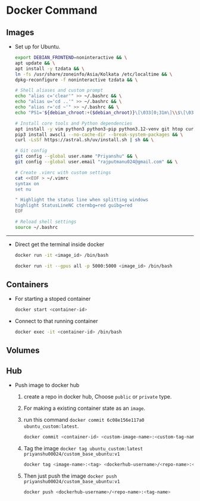 # Docker Command

## Images 

* Set up for Ubuntu.

    ```bash
    export DEBIAN_FRONTEND=noninteractive && \
    apt update && \
    apt install -y tzdata && \
    ln -fs /usr/share/zoneinfo/Asia/Kolkata /etc/localtime && \
    dpkg-reconfigure -f noninteractive tzdata && \

    # Shell aliases and custom prompt
    echo "alias c='clear'" >> ~/.bashrc && \
    echo "alias u='cd ..'" >> ~/.bashrc && \
    echo "alias r='cd ~'" >> ~/.bashrc && \
    echo "PS1='${debian_chroot:+($debian_chroot)}\[\033[0;31m\]\\$\[\033[0m\] \[\033[0;32m\]🙈\[\033[0m\] '" >> ~/.bashrc && \

    # Install core tools and Python dependencies
    apt install -y vim python3 python3-pip python3.12-venv git htop curl tmux net-tools lsof && \
    pip3 install awscli --no-cache-dir --break-system-packages && \
    curl -LsSf https://astral.sh/uv/install.sh | sh && \

    # Git config
    git config --global user.name "Priyanshu" && \
    git config --global user.email "rajputmanu024@gmail.com" && \

    # Create .vimrc with custom settings
    cat <<EOF > ~/.vimrc
    syntax on
    set nu

    " Highlight the status line when splitting windows
    highlight StatusLineNC ctermbg=red guibg=red
    EOF

    # Reload shell settings
    source ~/.bashrc
    ```







---
* Direct get the terminal inside docker 
    ```bash
    docker run -it <image_id> /bin/bash
    ```

    ```bash
    docker run -it --gpus all -p 5000:5000 <image_id> /bin/bash
    ```

## Containers

* For starting a stoped container

    ```bash
    docker start <container-id>
    ```
* Connect to that running container

    ```bash
    docker exec -it <container-id> /bin/bash
    ```

## Volumes





## Hub 
* Push image to docker hub
    1. create a repo in docker hub, Choose `public` or `private` type.
    2. For making a existing container state as an `image`.
    3. run this command `docker commit 6c08e156e117a0 ubuntu_custom:latest`.

        ```bash
        docker commit <container-id> <custom-image-name>:<custom-tag-name>
        ```
    4. Tag the image `docker tag ubuntu_custom:latest priyanshu00024/custom_base_ubuntu:v1`

        ```bash
        docker tag <image-name>:<tag> <dockerhub-username>/<repo-name>:<custom-tag-name>
        ```
    5. Then just push the image `docker push priyanshu00024/custom_base_ubuntu:v1`

        ```bash
        docker push <dockerhub-username>/<repo-name>:<tag-name>
        ```
